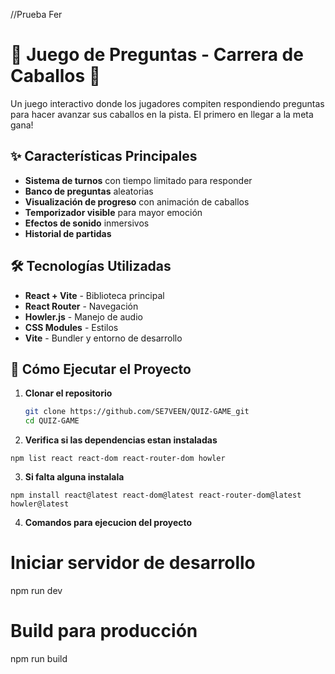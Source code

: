 //Prueba Fer

# 🏁 Juego de Preguntas - Carrera de Caballos 🐎

Un juego interactivo donde los jugadores compiten respondiendo preguntas para hacer avanzar sus caballos en la pista. El primero en llegar a la meta gana!

## ✨ Características Principales

- **Sistema de turnos** con tiempo limitado para responder
- **Banco de preguntas** aleatorias
- **Visualización de progreso** con animación de caballos
- **Temporizador visible** para mayor emoción
- **Efectos de sonido** inmersivos
- **Historial de partidas**

## 🛠 Tecnologías Utilizadas

- **React + Vite** - Biblioteca principal
- **React Router** - Navegación
- **Howler.js** - Manejo de audio
- **CSS Modules** - Estilos
- **Vite** - Bundler y entorno de desarrollo

## 🚀 Cómo Ejecutar el Proyecto

1. **Clonar el repositorio**

   ```bash
   git clone https://github.com/SE7VEEN/QUIZ-GAME_git
   cd QUIZ-GAME
   ```

2. **Verifica si las dependencias estan instaladas**

```
npm list react react-dom react-router-dom howler
```

3. **Si falta alguna instalala**

```
npm install react@latest react-dom@latest react-router-dom@latest howler@latest
```

4. **Comandos para ejecucion del proyecto**

# Iniciar servidor de desarrollo

npm run dev

# Build para producción

npm run build
